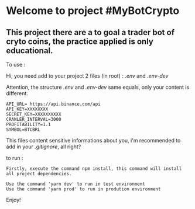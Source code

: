<h1>Welcome to project #MyBotCrypto</h1>

<h2>This project there are a to goal a trader bot of cryto coins, the practice applied is only educational. </h2>

<strong>  </strong>

To use : 

Hi, you need add to your project 2 files (in root) : <i>.env</i>  and <i>.env-dev</i>

<storng>Attention, the structure <i>.env</i> and <i>.env-dev</i> same equals, only your content is different. </strong>

```
API_URL= https://api.binance.com/api
API_KEY=XXXXXXXX 
SECRET_KEY=XXXXXXXXXX 
CRAWLER_INTERVAL=3000
PROFITABILITY=1.1  
SYMBOL=BTCBRL 

```

This files content sensitive informations about you, i'm recommended to add in your <i>.gitignore</i>, all right?

to run : 
```
Firstly, execute the command npm install, this command will install all project dependencies.

Use the command 'yarn dev' to run in test environment  
Use the command 'yarn prod' to run in prodution environment 
```


Enjoy!
